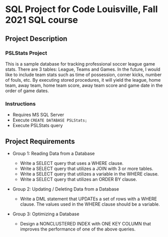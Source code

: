 # SQL Project for Code Louisville, Fall 2021 SQL course

## Project Description

### PSLStats Project

This is a sample database for tracking professional soccer league game stats. There are 3 tables: League, Teams and Games. In the future, I would like to include team stats such as time of possession, corner kicks, number of fouls, etc.
By executing stored procedures, it will yield the league, home team, away team, home team score, away team score and game date in the order of game dates.


### Instructions

* Requires MS SQL Server
* Execute `CREATE DATABASE PSLStats;`
* Execute PSLStats query

## Project Requirements

* Group 1: Reading Data from a Database
  * Write a SELECT query that uses a WHERE clause.
  * Write a  SELECT query that utilizes a JOIN with 3 or more tables.
  * Write a  SELECT query that utilizes a variable in the WHERE clause.
  * Write a  SELECT query that utilizes an ORDER BY clause.

* Group 2: Updating / Deleting Data from a Database
  * Write a DML statement that UPDATEs a set of rows with a WHERE clause. The values used in the WHERE clause should be a variable.

* Group 3: Optimizing a Database
  * Design a NONCLUSTERED INDEX with ONE KEY COLUMN that improves the performance of one of the above queries.



